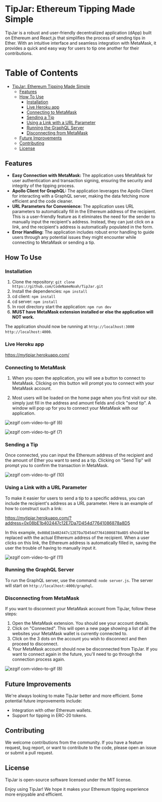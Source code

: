 # TipJar: Ethereum Tipping Made Simple

TipJar is a robust and user-friendly decentralized application (dApp) built on Ethereum and React.js that simplifies the process of sending tips in Ether. With an intuitive interface and seamless integration with MetaMask, it provides a quick and easy way for users to tip one another for their contributions.

# Table of Contents

- [TipJar: Ethereum Tipping Made Simple](#tipjar-ethereum-tipping-made-simple)
  * [Features](#features)
  * [How To Use](#how-to-use)
    + [Installation](#installation)
    + [Live Heroku app](#Live-Heroku-app)
    + [Connecting to MetaMask](#connecting-to-metamask)
    + [Sending a Tip](#sending-a-tip)
    + [Using a Link with a URL Parameter](#using-a-link-with-a-url-parameter)
    + [Running the GraphQL Server](#running-the-graphql-server)
    + [Disconnecting from MetaMask](#disconnecting-from-metamask)
  * [Future Improvements](#future-improvements)
  * [Contributing](#contributing)
  * [License](#license)

## Features

- **Easy Connection with MetaMask:** The application uses MetaMask for user authentication and transaction signing, ensuring the security and integrity of the tipping process.
- **Apollo Client for GraphQL:** The application leverages the Apollo Client for interacting with a GraphQL server, making the data fetching more efficient and the code cleaner.
- **URL Parameters for Convenience:** The application uses URL parameters to automatically fill in the Ethereum address of the recipient. This is a user-friendly feature as it eliminates the need for the sender to manually input the recipient's address. Instead, they can just click on a link, and the recipient's address is automatically populated in the form.
- **Error Handling:** The application includes robust error handling to guide users through any potential issues they might encounter while connecting to MetaMask or sending a tip.

## How To Use

### Installation

1. Clone the repository: `git clone https://github.com/CodeNameNoah/TipJar.git`
2. Install the dependencies: `npm install`
3. cd client: `npm install`
4. cd server: `npm install`
5. In root directory start the application: `npm run dev`
6. **MUST have MetaMask extension installed or else the application will NOT work.**
   
The application should now be running at `http://localhost:3000` `http://localhost:4000`.

### Live Heroku app
https://mytipjar.herokuapp.com/

### Connecting to MetaMask

1. When you open the application, you will see a button to connect to MetaMask. 
Clicking on this button will prompt you to connect with your MetaMask account.

2. Most users will be loaded on the home page when you first visit our site. simply just fill in the address and amount fields and click "send tip". A window will pop up for you to connect your MetaMask with our application.

![ezgif com-video-to-gif (6)](https://github.com/CodeNameNoah/TipJar/assets/128002901/63447017-ac4f-457a-be08-16e689f04931)

![ezgif com-video-to-gif (7)](https://github.com/CodeNameNoah/TipJar/assets/128002901/408d0349-a9a1-4440-b6cf-e5836793e481)

### Sending a Tip

Once connected, you can input the Ethereum address of the recipient and the amount of Ether you want to send as a tip. 
Clicking on "Send Tip" will prompt you to confirm the transaction in MetaMask.

![ezgif com-video-to-gif (10)](https://github.com/CodeNameNoah/TipJar/assets/128002901/0fde2354-7f04-4f06-8ae5-91689f2788d0)


### Using a Link with a URL Parameter

To make it easier for users to send a tip to a specific address, you can include the recipient's address as a URL parameter. 
Here is an example of how to construct such a link:

https://mytipjar.herokuapp.com/?address=0x08bE1b402447c12E7Da7D454d77641086878a8D5


In this example, `0x08bE1b402447c12E7Da7D454d77641086878a8D5` should be replaced with the actual Ethereum address of the recipient. When a user clicks on this link, 
the Ethereum address is automatically filled in, saving the user the trouble of having to manually input it.

![ezgif com-video-to-gif (11)](https://github.com/CodeNameNoah/TipJar/assets/128002901/5ffcd087-80d1-4dc2-a893-ff509e2f095c)


### Running the GraphQL Server

To run the GraphQL server, use the command: `node server.js`. The server will start on `http://localhost:4000/graphql`.

### Disconnecting from MetaMask

If you want to disconnect your MetaMask account from TipJar, follow these steps:

1. Open the MetaMask extension. You should see your account details.
2.  Click on "Connected". This will open a new page showing a list of all the websites your MetaMask wallet is currently connected to.
3.  Click on the 3 dots on the account you wish to disconnect and then proceed to disconnect.
4.  Your MetaMask account should now be disconnected from TipJar. If you want to connect again in the future, you'll need to go through the connection process again.

![ezgif com-video-to-gif (8)](https://github.com/CodeNameNoah/TipJar/assets/128002901/c1b83f5b-caf7-4fba-b86b-75429bc969ea)

## Future Improvements

We're always looking to make TipJar better and more efficient. Some potential future improvements include:

- Integration with other Ethereum wallets.
- Support for tipping in ERC-20 tokens.

## Contributing

We welcome contributions from the community. If you have a feature request, bug report, or want to contribute to the code, please open an issue or submit a pull request.

## License

TipJar is open-source software licensed under the MIT license.

Enjoy using TipJar! We hope it makes your Ethereum tipping experience more enjoyable and efficient.
